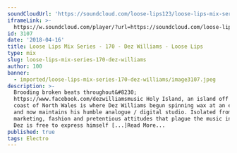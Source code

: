 ```yaml
---
soundCloudUrl: 'https://soundcloud.com/loose-lips123/loose-lips-mix-series-170-dez-williams'
iframeLink: >-
  https://w.soundcloud.com/player/?url=https://soundcloud.com/loose-lips123/loose-lips-mix-series-170-dez-williams&color=00aabb&auto_play=false&hide_related=false&show_comments=true&show_user=true&show_reposts=false
id: 3107
date: '2018-04-16'
title: Loose Lips Mix Series - 170 - Dez Williams - Loose Lips
type: mix
slug: loose-lips-mix-series-170-dez-williams
author: 100
banner:
  - imported/loose-lips-mix-series-170-dez-williams/image3107.jpeg
description: >-
  Brooding broken beats throughout&#8230;
  https://www.facebook.com/dezwilliamsmusic Holy Island, an island off of the
  coast of North Wales is where Dez Williams begun spinning wax at an early age
  and now maintains his humble analogue / digital studio. Isolated from the
  marketing, fashion and pretentious attitudes that plague the music industry,
  Dez is free to express himself [...]Read More...
published: true
tags: Electro
---
```

